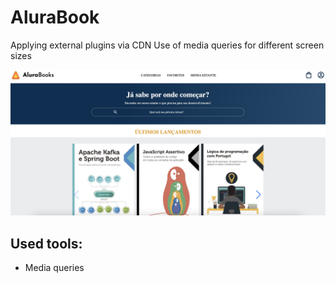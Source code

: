 # AluraBook
Applying external plugins via CDN
Use of media queries for different screen sizes

![](assets/32EB0C36-61D9-4BC7-BE17-7A6F3DC24DAC.jpeg)

## Used tools:

* Media queries



```
